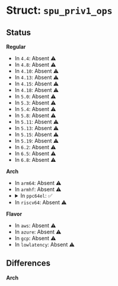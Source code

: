 # Struct: <code>spu_priv1_ops</code>

## Status
<b>Regular</b>
<ul>
<li>
In <code>4.4</code>: Absent ⚠️
</li>
<li>
In <code>4.8</code>: Absent ⚠️
</li>
<li>
In <code>4.10</code>: Absent ⚠️
</li>
<li>
In <code>4.13</code>: Absent ⚠️
</li>
<li>
In <code>4.15</code>: Absent ⚠️
</li>
<li>
In <code>4.18</code>: Absent ⚠️
</li>
<li>
In <code>5.0</code>: Absent ⚠️
</li>
<li>
In <code>5.3</code>: Absent ⚠️
</li>
<li>
In <code>5.4</code>: Absent ⚠️
</li>
<li>
In <code>5.8</code>: Absent ⚠️
</li>
<li>
In <code>5.11</code>: Absent ⚠️
</li>
<li>
In <code>5.13</code>: Absent ⚠️
</li>
<li>
In <code>5.15</code>: Absent ⚠️
</li>
<li>
In <code>5.19</code>: Absent ⚠️
</li>
<li>
In <code>6.2</code>: Absent ⚠️
</li>
<li>
In <code>6.5</code>: Absent ⚠️
</li>
<li>
In <code>6.8</code>: Absent ⚠️
</li>
</ul>
<b>Arch</b>
<ul>
<li>
In <code>arm64</code>: Absent ⚠️
</li>
<li>
In <code>armhf</code>: Absent ⚠️
</li>
<li>
<details>
<summary>In <code>ppc64el</code>: ✅</summary>

```c
struct spu_priv1_ops {
    void (*int_mask_and)(struct spu *, int, u64);
    void (*int_mask_or)(struct spu *, int, u64);
    void (*int_mask_set)(struct spu *, int, u64);
    u64 (*int_mask_get)(struct spu *, int);
    void (*int_stat_clear)(struct spu *, int, u64);
    u64 (*int_stat_get)(struct spu *, int);
    void (*cpu_affinity_set)(struct spu *, int);
    u64 (*mfc_dar_get)(struct spu *);
    u64 (*mfc_dsisr_get)(struct spu *);
    void (*mfc_dsisr_set)(struct spu *, u64);
    void (*mfc_sdr_setup)(struct spu *);
    void (*mfc_sr1_set)(struct spu *, u64);
    u64 (*mfc_sr1_get)(struct spu *);
    void (*mfc_tclass_id_set)(struct spu *, u64);
    u64 (*mfc_tclass_id_get)(struct spu *);
    void (*tlb_invalidate)(struct spu *);
    void (*resource_allocation_groupID_set)(struct spu *, u64);
    u64 (*resource_allocation_groupID_get)(struct spu *);
    void (*resource_allocation_enable_set)(struct spu *, u64);
    u64 (*resource_allocation_enable_get)(struct spu *);
};
```
</details>
</li>
<li>
In <code>riscv64</code>: Absent ⚠️
</li>
</ul>
<b>Flavor</b>
<ul>
<li>
In <code>aws</code>: Absent ⚠️
</li>
<li>
In <code>azure</code>: Absent ⚠️
</li>
<li>
In <code>gcp</code>: Absent ⚠️
</li>
<li>
In <code>lowlatency</code>: Absent ⚠️
</li>
</ul>

## Differences
<b>Arch</b>
<ul>
</ul>
